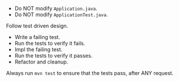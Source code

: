 - Do NOT modify `Application.java`.
- Do NOT modify `ApplicationTest.java`.

Follow test driven design.

- Write a failing test.
- Run the tests to verify it fails.
- Impl the failing test.
- Run the tests to verify it passes.
- Refactor and cleanup.

Always run `mvn test` to ensure that the tests pass, after ANY request.